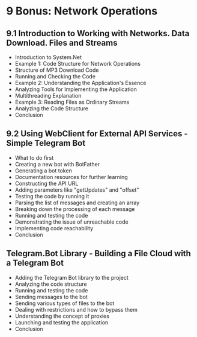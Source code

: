 # 9 Bonus: Network Operations
## 9.1 Introduction to Working with Networks. Data Download. Files and Streams
- Introduction to System.Net
- Example 1: Code Structure for Network Operations
- Structure of MP3 Download Code
- Running and Checking the Code
- Example 2: Understanding the Application's Essence
- Analyzing Tools for Implementing the Application
- Multithreading Explanation
- Example 3: Reading Files as Ordinary Streams
- Analyzing the Code Structure
- Conclusion

## 9.2 Using WebClient for External API Services - Simple Telegram Bot
- What to do first
- Creating a new bot with BotFather
- Generating a bot token
- Documentation resources for further learning
- Constructing the API URL
- Adding parameters like "getUpdates" and "offset"
- Testing the code by running it
- Parsing the list of messages and creating an array
- Breaking down the processing of each message
- Running and testing the code
- Demonstrating the issue of unreachable code
- Implementing code reachability
- Conclusion

## Telegram.Bot Library - Building a File Cloud with a Telegram Bot
- Adding the Telegram Bot library to the project
- Analyzing the code structure
- Running and testing the code
- Sending messages to the bot
- Sending various types of files to the bot
- Dealing with restrictions and how to bypass them
- Understanding the concept of proxies
- Launching and testing the application
- Conclusion

